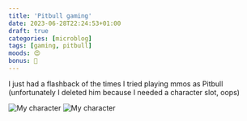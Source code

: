 ```yaml
---
title: 'Pitbull gaming'
date: 2023-06-28T22:24:53+01:00
draft: true
categories: [microblog]
tags: [gaming, pitbull] 
moods: 😍
bonus: 📧
---
```

I just had a flashback of the times I tried playing mmos as Pitbull (unfortunately I deleted him because I needed a character slot, oops)

![My character](https://files.mastodon.social/cache/media_attachments/files/110/623/896/130/889/910/small/f7f4c169bb2dfeed.jpg)
![My character](https://files.mastodon.social/cache/media_attachments/files/110/623/896/283/484/665/small/865afe9415ebbd1b.jpg)